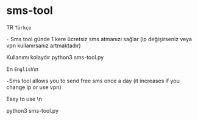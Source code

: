 # sms-tool
 TR `Türkçe` 
 
`-` Sms tool günde 1 kere ücretsiz sms atmanızı sağlar (ip değişirseniz veya vpn kullanırsanız artmaktadır)

Kullanımı kolaydır 
python3 sms-tool.py

En `English`\n

`-`Sms tool allows you to send free sms once a day (it increases if you change ip or use vpn)

Easy to use \n

python3 sms-tool.py
